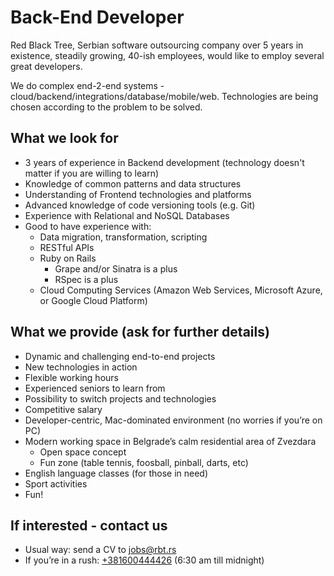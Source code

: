 # Back-End Developer

Red Black Tree, Serbian software outsourcing company over 5 years in existence, steadily growing, 40-ish employees, would like to employ several great developers.

We do complex end-2-end systems - cloud/backend/integrations/database/mobile/web. Technologies are being chosen according to the problem to be solved.

## What we look for
- 3 years of experience in Backend development (technology doesn't matter if you are willing to learn)
- Knowledge of common patterns and data structures
- Understanding of Frontend technologies and platforms
- Advanced knowledge of code versioning tools (e.g. Git)
- Experience with Relational and NoSQL Databases
- Good to have experience with:
	- Data migration, transformation, scripting
	- RESTful APIs
	- Ruby on Rails
		- Grape and/or Sinatra is a plus
		- RSpec is a plus
	- Cloud Computing Services (Amazon Web Services, Microsoft Azure, or Google Cloud Platform)

## What we provide (ask for further details)

- Dynamic and challenging end-to-end projects
- New technologies in action
- Flexible working hours
- Experienced seniors to learn from
- Possibility to switch projects and technologies
- Competitive salary
- Developer-centric, Mac-dominated environment (no worries if you’re on PC)
- Modern working space in Belgrade’s calm residential area of Zvezdara
	- Open space concept
	- Fun zone (table tennis, foosball, pinball, darts, etc)
- English language classes (for those in need)
- Sport activities
- Fun!

## If interested - contact us

- Usual way: send a CV to <jobs@rbt.rs>
- If you’re in a rush: [+381600444426](tel:+381600444426) (6:30 am till midnight)